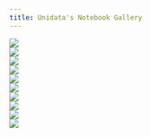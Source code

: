 ```yaml
---
title: Unidata's Notebook Gallery
---
```


<div id="gallery">
<div><a href="http://nbviewer.jupyter.org/github/unidata/notebook-gallery/blob/master/notebooks/500mb_Vorticity_Advection.ipynb"><img src="images/500mb_Vorticity_Advection.png"></a></div>
<div><a href="http://nbviewer.jupyter.org/github/unidata/notebook-gallery/blob/master/notebooks/850mb_Temperature_Advection.ipynb"><img src="images/850mb_Temperature_Advection.png"></a></div>
<div><a href="http://nbviewer.jupyter.org/github/unidata/notebook-gallery/blob/master/notebooks/Beginning Plots With Matplotlib.ipynb"><img src="images/Beginning Plots With Matplotlib.png"></a></div>
<div><a href="http://nbviewer.jupyter.org/github/unidata/notebook-gallery/blob/master/notebooks/GFS_Widget.ipynb"><img src="images/GFS_Widget.png"></a></div>
<div><a href="http://nbviewer.jupyter.org/github/unidata/notebook-gallery/blob/master/notebooks/Geostrophic_Wind_Example.ipynb"><img src="images/Geostrophic_Wind_Example.png"></a></div>
<div><a href="http://nbviewer.jupyter.org/github/unidata/notebook-gallery/blob/master/notebooks/Hemispheric_Plot.ipynb"><img src="images/Hemispheric_Plot.png"></a></div>
<div><a href="http://nbviewer.jupyter.org/github/unidata/notebook-gallery/blob/master/notebooks/Meteogram.ipynb"><img src="images/Meteogram.png"></a></div>
<div><a href="http://nbviewer.jupyter.org/github/unidata/notebook-gallery/blob/master/notebooks/Plotting_GINI_Water_Vapor_Imagery_Part1.ipynb"><img src="images/placeholder.png"></a></div>
<div><a href="http://nbviewer.jupyter.org/github/unidata/notebook-gallery/blob/master/notebooks/Plotting_GINI_Water_Vapor_Imagery_Part2.ipynb"><img src="images/Plotting_GINI_Water_Vapor_Imagery_Part2.png"></a></div>
<div><a href="http://nbviewer.jupyter.org/github/unidata/notebook-gallery/blob/master/notebooks/Wind_Shear_Vectors_Example.ipynb"><img src="images/Wind_Shear_Vectors_Example.png"></a></div>
</div>
